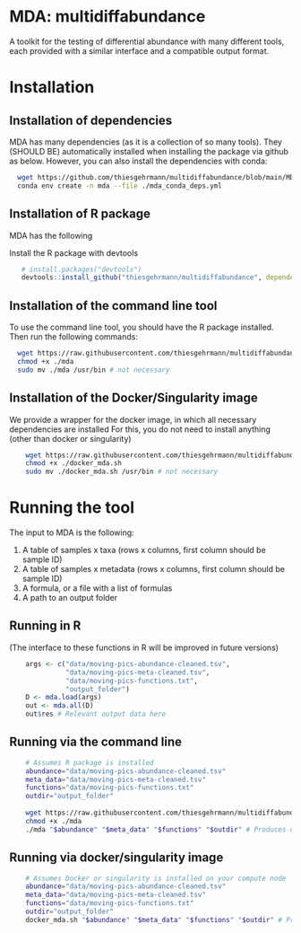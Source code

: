 # MDA: multidiffabundance
A toolkit for the testing of differential abundance with many different tools, each provided with a similar interface and a compatible output format.

# Installation

## Installation of dependencies

 MDA has many dependencies (as it is a collection of so many tools).
 They (SHOULD BE) automatically installed when installing the package via github as below.
 However, you can also install the dependencies with conda:
 
```bash
  wget https://github.com/thiesgehrmann/multidiffabundance/blob/main/MDA/conda_deps.yml ./mda_conda_deps.yml
  conda env create -n mda --file ./mda_conda_deps.yml
```

## Installation of R package

 MDA has the following 

 Install the R package with devtools
 
 ```R
    # install.packages("devtools")
    devtools::install_github("thiesgehrmann/multidiffabundance", dependencies=TRUE)
 ```
 
## Installation of the command line tool

 To use the command line tool, you should have the R package installed.
 Then run the following commands:
 
```bash
  wget https://raw.githubusercontent.com/thiesgehrmann/multidiffabundance/main/MDA/mda ./
  chmod +x ./mda
  sudo mv ./mda /usr/bin # not necessary
```

## Installation of the Docker/Singularity image

 We provide a wrapper for the docker image, in which all necessary dependencies are installed
 For this, you do not need to install anything (other than docker or singularity)
 
```bash
    wget https://raw.githubusercontent.com/thiesgehrmann/multidiffabundance/main/MDA/docker_mda.sh
    chmod +x ./docker_mda.sh
    sudo mv ./docker_mda.sh /usr/bin # not necessary
```

# Running the tool

The input to MDA is the following:
 1. A table of samples x taxa (rows x columns, first column should be sample ID)
 2. A table of samples x metadata (rows x columns, first column should be sample ID)
 3. A formula, or a file with a list of formulas
 4. A path to an output folder


## Running in R

(The interface to these functions in R will be improved in future versions)

```R
    args <- c("data/moving-pics-abundance-cleaned.tsv",
              "data/moving-pics-meta-cleaned.tsv",
              "data/moving-pics-functions.txt",
              "output_folder")
    D <- mda.load(args)
    out <- mda.all(D)
    out$res # Relevant output data here
```

## Running via the command line

```bash
    # Assumes R package is installed
    abundance="data/moving-pics-abundance-cleaned.tsv"
    meta_data="data/moving-pics-meta-cleaned.tsv"
    functions="data/moving-pics-functions.txt"
    outdir="output_folder"
    
    wget https://raw.githubusercontent.com/thiesgehrmann/multidiffabundance/main/MDA/mda ./
    chmod +x ./mda
    ./mda "$abundance" "$meta_data" "$functions" "$outdir" # Produces output in $outdir/results.tsv
```

## Running via docker/singularity image

```bash
    # Assumes Docker or singularity is installed on your compute node
    abundance="data/moving-pics-abundance-cleaned.tsv"
    meta_data="data/moving-pics-meta-cleaned.tsv"
    functions="data/moving-pics-functions.txt"
    outdir="output_folder"
    docker_mda.sh "$abundance" "$meta_data" "$functions" "$outdir" # Produces output in $outdir/results.tsv
    
```
